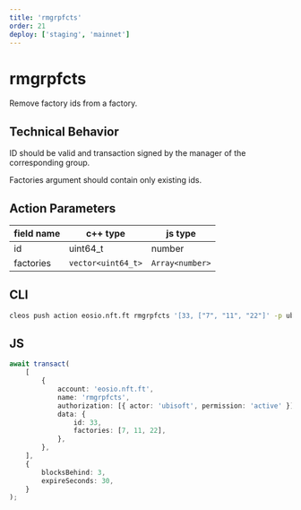 ```yaml
---
title: 'rmgrpfcts'
order: 21
deploy: ['staging', 'mainnet']
---
```


# rmgrpfcts

Remove factory ids from a factory.

## Technical Behavior

ID should be valid and transaction signed by the manager of the corresponding group.

Factories argument should contain only existing ids.

## Action Parameters

| field name | c++ type           | js type         |
| ---------- | ------------------ | --------------- |
| id         | uint64_t           | number          |
| factories  | `vector<uint64_t>` | `Array<number>` |

## CLI

```bash
cleos push action eosio.nft.ft rmgrpfcts '[33, ["7", "11", "22"]' -p ubisoft
```

## JS

```ts
await transact(
    [
        {
            account: 'eosio.nft.ft',
            name: 'rmgrpfcts',
            authorization: [{ actor: 'ubisoft', permission: 'active' }],
            data: {
                id: 33,
                factories: [7, 11, 22],
            },
        },
    ],
    {
        blocksBehind: 3,
        expireSeconds: 30,
    }
);
```
